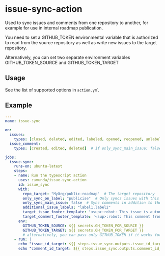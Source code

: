 # issue-sync-action

Used to sync issues and comments from one repository to another, for example for use in internal roadmap publication.

You need to set a GITHUB_TOKEN environmental variable that is authorized to read from the source repository as well as write new issues to the target repository. 

Alternatively, you can set two separate environment variables GITHUB_TOKEN_SOURCE and GITHUB_TOKEN_TARGET

## Usage

See the list of supported options in `action.yml`
 
## Example

```yml
---
name: issue-sync

on:
  issues:
    types: [closed, deleted, edited, labeled, opened, reopened, unlabeled]
  issue_comment:
    types: [created, edited, deleted]  # if only_sync_main_issue: false

jobs:
  issue-sync:
    runs-on: ubuntu-latest
    steps:
    - name: Run the typescript action
      uses: camunda/issue-sync-action
      id: issue_sync
      with:
        repo_target: "MyOrg/public-roadmap"  # The target repository
        only_sync_on_label: "publicise"  # Only syncs issues with this label set
        only_sync_main_issue: false  # Sync comments in addition to the issue
        additional_issue_labels: "label1,label2"
        target_issue_footer_template: '<sup>:robot: This issue is automatically synced from: [source]({{<link>}})</sup>'
        target_comment_footer_template: '<sup>:robot: This comment from {{<author>}} is automatically synced from: [source]({{<link>}})</sup>'
      env:
        GITHUB_TOKEN_SOURCE: ${{ secrets.GH_TOKEN_FOR_SOURCE }}
        GITHUB_TOKEN_TARGET: ${{ secrets.GH_TOKEN_FOR_TARGET }}
        # alternatively, you can pass only GITHUB_TOKEN if it works for both source and target 
    - run: |
      echo "issue_id_target: ${{ steps.issue_sync.outputs.issue_id_target }}"
      echo "comment_id_target: ${{ steps.issue_sync.outputs.comment_id_target }}"
```
